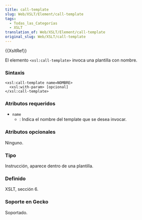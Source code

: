 ```yaml
---
title: call-template
slug: Web/XSLT/Element/call-template
tags:
  - Todas_las_Categorías
  - XSLT
translation_of: Web/XSLT/Element/call-template
original_slug: Web/XSLT/call-template
---
```


{{XsltRef}}

El elemento `<xsl:call-template>` invoca una plantilla con nombre.

### Sintaxis

```
<xsl:call-template name=NOMBRE>
  <xsl:with-param> [opcional]
</xsl:call-template>
```

### Atributos requeridos

- `name`
  - : Indica el nombre del template que se desea invocar.

### Atributos opcionales

Ninguno.

### Tipo

Instrucción, aparece dentro de una plantilla.

### Definido

XSLT, sección 6.

### Soporte en Gecko

Soportado.

